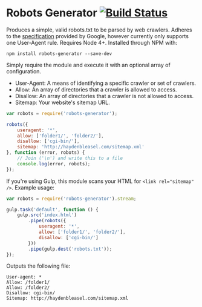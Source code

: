 # Robots Generator [![Build Status](https://travis-ci.org/haydenbleasel/robots-generator.svg?branch=master)](https://travis-ci.org/haydenbleasel/robots-generator)

Produces a simple, valid robots.txt to be parsed by web crawlers. Adheres to the [specification](https://developers.google.com/webmasters/control-crawl-index/docs/robots_txt) provided by Google, however currently only supports one User-Agent rule. Requires Node 4+. Installed through NPM with:

```shell
npm install robots-generator --save-dev
```

Simply require the module and execute it with an optional array of configuration.

- User-Agent: A means of identifying a specific crawler or set of crawlers.
- Allow: An array of directories that a crawler is allowed to access.
- Disallow: An array of directories that a crawler is not allowed to access.
- Sitemap: Your website's sitemap URL.

```js
var robots = require('robots-generator');

robots({
    useragent: '*',
    allow: ['folder1/', 'folder2/'],
    disallow: ['cgi-bin/'],
    sitemap: 'http://haydenbleasel.com/sitemap.xml'
}, function (error, robots) {
    // Join ('\n') and write this to a file
    console.log(error, robots);
});
```

If you're using Gulp, this module scans your HTML for `<link rel="sitemap" />`. Example usage:

```js
var robots = require('robots-generator').stream;

gulp.task('default', function () {
    gulp.src('index.html')
        .pipe(robots({
            useragent: '*',
            allow: ['folder1/', 'folder2/'],
            disallow: ['cgi-bin/']
        }))
        .pipe(gulp.dest('robots.txt'));
});
```

Outputs the following file:

```
User-agent: *
Allow: /folder1/
Allow: /folder2/
Disallow: cgi-bin/
Sitemap: http://haydenbleasel.com/sitemap.xml
```
